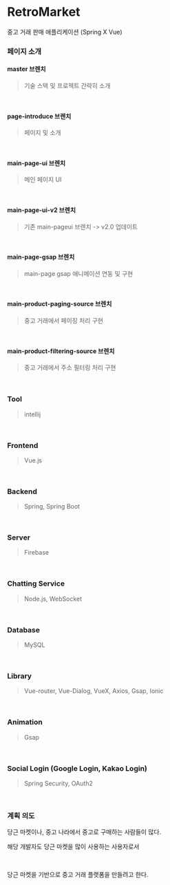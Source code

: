 # RetroMarket
중고 거래 판매 애플리케이션 (Spring X Vue)

### 페이지 소개

#### master 브렌치
> 기술 스택 및 프로젝트 간략히 소개

<br>

#### page-introduce 브렌치
> 페이지 및 소개

<br>

#### main-page-ui 브렌치
> 메인 페이지 UI

<br>

#### main-page-ui-v2 브렌치
> 기존 main-pageui 브렌치 -> v2.0 업데이트

<br>

#### main-page-gsap 브렌치
> main-page gsap 애니메이션 연동 및 구현

<br>

#### main-product-paging-source 브렌치
> 중고 거래에서 페이징 처리 구현

<br>

#### main-product-filtering-source 브렌치
> 중고 거래에서 주소 필터링 처리 구현

<br>

### Tool
> intellij

<br>

### Frontend
> Vue.js

<br>

### Backend
> Spring, Spring Boot

<br>

### Server
> Firebase

<br>

### Chatting Service
> Node.js, WebSocket

<br>

### Database
> MySQL 

<br>

### Library
> Vue-router, Vue-Dialog, VueX, Axios, Gsap, Ionic

<br>

### Animation
> Gsap

<br>

### Social Login (Google Login, Kakao Login)
> Spring Security, OAuth2

<br>

### 계획 의도
당근 마켓이나, 중고 나라에서 중고로 구매하는 사람들이 많다.

<span style="height: 8px;">

해당 개발자도 당근 마켓을 많이 사용하는 사용자로서 

<br>
<span style="height: 16px;">

당근 마켓을 기반으로 중고 거래 플랫폼을 만들려고 한다.
